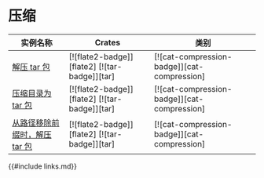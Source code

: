 # 压缩

<!--
> [compression.md](https://github.com/rust-lang-nursery/rust-cookbook/blob/master/src/compression.md)
> <br />
> commit 97dabe59ae705bf6a2aaebbcd1d189ec2a83f98b - 2018.07.11
-->

| 实例名称 | Crates | 类别 |
|--------|--------|------------|
| [解压 tar 包][ex-tar-decompress] | [![flate2-badge]][flate2] [![tar-badge]][tar] | [![cat-compression-badge]][cat-compression] |
| [压缩目录为 tar 包][ex-tar-compress] | [![flate2-badge]][flate2] [![tar-badge]][tar] | [![cat-compression-badge]][cat-compression] |
| [从路径移除前缀时，解压 tar 包][ex-tar-strip-prefix] | [![flate2-badge]][flate2] [![tar-badge]][tar] | [![cat-compression-badge]][cat-compression] |

[ex-tar-decompress]: compression/tar.md#解压-tar-包
[ex-tar-compress]: compression/tar.md#压缩目录为-tar-包
[ex-tar-strip-prefix]: compression/tar.md#从路径移除前缀时解压-tar-包

{{#include links.md}}
